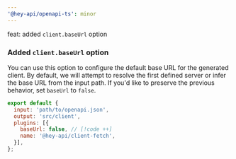 ```yaml
---
'@hey-api/openapi-ts': minor
---
```


feat: added `client.baseUrl` option

### Added `client.baseUrl` option

You can use this option to configure the default base URL for the generated client. By default, we will attempt to resolve the first defined server or infer the base URL from the input path. If you'd like to preserve the previous behavior, set `baseUrl` to `false`.

```js
export default {
  input: 'path/to/openapi.json',
  output: 'src/client',
  plugins: [{
    baseUrl: false, // [!code ++]
    name: '@hey-api/client-fetch',
  }],
};
```
